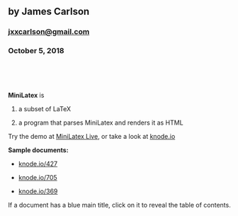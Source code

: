 ## by James Carlson

### jxxcarlson@gmail.com

### October 5, 2018

<br/><br/><br/>

**MiniLatex** is

1. a subset of LaTeX

2. a program that parses MiniLatex and renders it as HTML

Try the demo at [MiniLatex Live](https://jxxcarlson.github.io/app/miniLatexLive/index.html),
or take a look at [knode.io](https://knode.io)

**Sample documents:**

- [knode.io/427](https://knode.io/427)

- [knode.io/705](https://knode.io/705)

- [knode.io/369](https://knode.io/369)

If a document has a blue main title, click on it to
reveal the table of contents.
